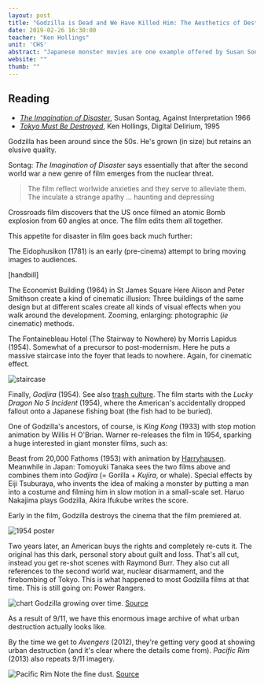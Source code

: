 ```yaml
---
layout: post
title: "Godzilla is Dead and We Have Killed Him: The Aesthetics of Destruction"
date: 2019-02-26 16:30:00
teacher: "Ken Hollings"
unit: 'CHS'
abstract: "Japanese monster movies are one example offered by Susan Sontag of what she called ‘the imagination of disaster’. Re-examined in the age of digital SFX and videogame design, what does that imagination reveal to us today? What are the politics of simulation – and how real is ‘real’? Does a digital ecology of networked crowds, landscapes and weather systems exist within the spectacular regime of the green screen? And are we in danger of crashing it completely?"
website: ""
thumb: ""
---
```


## Reading

- *[The Imagination of Disaster](https://americanfuturesiup.files.wordpress.com/2013/01/sontag-the-imagination-of-disaster.pdf)*, Susan Sontag, Against Interpretation 1966
- *[Tokyo Must Be Destroyed](http://www.ctheory.net/articles.aspx?id=69 )*, Ken Hollings, Digital Delirium, 1995

Godzilla has been around since the 50s. He's grown (in size) but retains an elusive quality.

Sontag: *The Imagination of Disaster* says essentially that after the second world war a new genre of film emerges from the nuclear threat.

> The film reflect worlwide anxieties and they serve to alleviate them. The inculate a strange apathy ... haunting and depressing

Crossroads film discovers that the US once filmed an atomic Bomb explosion from 60 angles at once. The film edits them all together.

This appetite for disaster in film goes back much further:

The Eidophusikon (1781) is an early (pre-cinema) attempt to bring moving images to audiences.

[handbill]

The Economist Building (1964) in St James Square
Here Alison and Peter Smithson create a kind of cinematic illusion: Three buildings of the same design but at different scales create all kinds of visual effects when you walk around the development. Zooming, enlarging: photographic (*ie* cinematic) methods.

The Fontainebleau Hotel (The Stairway to Nowhere) by Morris Lapidus (1954). Somewhat of a precursor to post-modernism. Here he puts a massive staircase into the foyer that leads to nowhere. Again, for cinematic effect.

![staircase](/notes/assets/staircase.jpg)

Finally, *Godjira* (1954). See also [trash culture](/notes/2019/02/05/bright-labyrinth-10.html). The film starts with the *Lucky Dragon No 5 Incident* (1954), where the American's accidentally dropped fallout onto a Japanese fishing boat (the fish had to be buried).

One of Godzilla's ancestors, of course, is *King Kong* (1933) with stop motion animation by Willis H O'Brian. Warner re-releases the film in 1954, sparking a huge interested in giant monster films, such as:

Beast from 20,000 Fathoms (1953) with animation by [Harryhausen]().
Meanwhile in Japan: Tomoyuki Tanaka sees the two films above and combines them into *Godjira* (= Gorilla + *Kujira*, or whale). Special effects by Eiji Tsuburaya, who invents the idea of making a monster by putting a man into a costume and filming him in slow motion in a small-scale set. Haruo Nakajima plays Godzilla, Akira Ifukube writes the score.

Early in the film, Godzilla destroys the cinema that the film premiered at.

![1954 poster](/notes/assets/godzilla.jpg)

Two years later, an American buys the rights and completely re-cuts it. The original has this dark, personal story about guilt and loss. That's all cut, instead you get re-shot scenes with Raymond Burr. They also cut all references to the second world war, nuclear disarmament, and the firebombing of Tokyo. This is what happened to most Godzilla films at that time. This is still going on: Power Rangers.

![chart](/notes/assets/godzilla_chart_1.jpg)
Godzilla growing over time. [Source](https://alessandrogirola.files.wordpress.com/2013/07/godzilla_chart_1.jpg)

As a result of 9/11, we have this enormous image archive of what urban destruction actually looks like.

By the time we get to *Avengers* (2012), they're getting very good at showing urban destruction (and it's clear where the details come from). *Pacific Rim* (2013) also repeats 9/11 imagery.

![Pacific Rim](/notes/assets/pr-shot.jpg)
Note the fine dust. [Source](http://thestraitline-tmstrait.blogspot.com/2013/07/ripping-good-yarns-pacific-rim-shot.html)